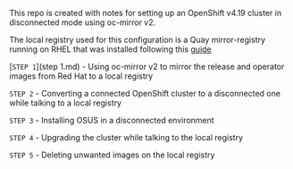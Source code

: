 This repo is created with notes for setting up an OpenShift v4.19 cluster in disconnected mode using oc-mirror v2.

The local registry used for this configuration is a Quay mirror-registry running on RHEL that was installed following this [guide](https://www.redhat.com/en/blog/introducing-mirror-registry-for-red-hat-openshift)

[`STEP 1`](step 1.md) - Using oc-mirror v2 to mirror the release and operator images from Red Hat to a local registry

`STEP 2` - Converting a connected OpenShift cluster to a disconnected one while talking to a local registry

`STEP 3` - Installing OSUS in a disconnected environment

`STEP 4` - Upgrading the cluster while talking to the local registry

`STEP 5` - Deleting unwanted images on the local registry
